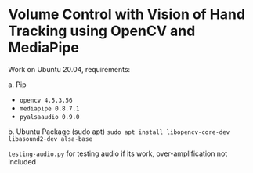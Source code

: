 # Volume Control with Vision of Hand Tracking using OpenCV and MediaPipe
Work on Ubuntu 20.04, requirements:

a. Pip
- `opencv 4.5.3.56`
- `mediapipe 0.8.7.1`
- `pyalsaaudio 0.9.0`

b. Ubuntu Package (sudo apt)
 ```sudo apt install libopencv-core-dev libasound2-dev alsa-base```

`testing-audio.py` for testing audio if its work, over-amplification not included
